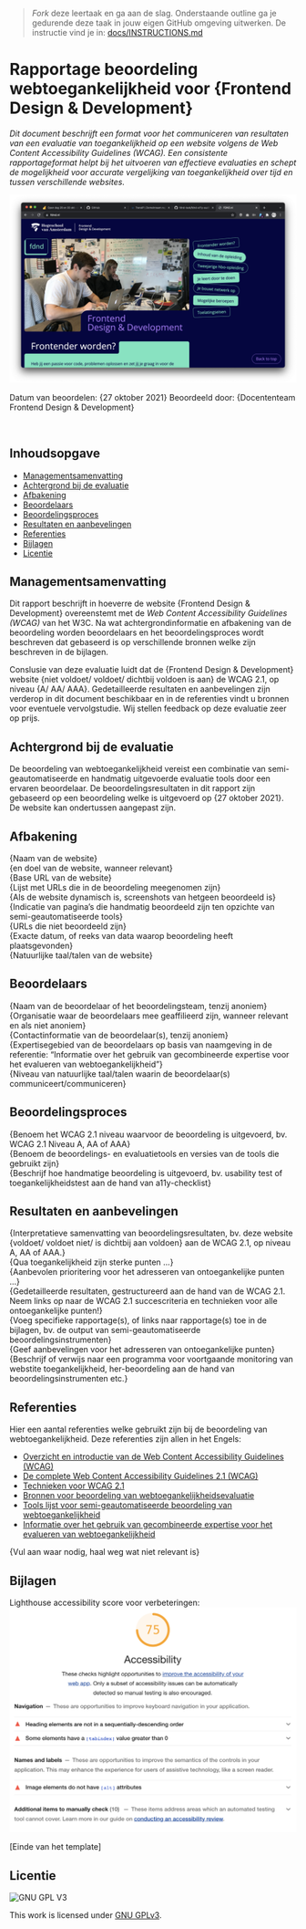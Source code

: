 > _Fork_ deze leertaak en ga aan de slag. Onderstaande outline ga je gedurende deze taak in jouw eigen GitHub omgeving uitwerken. De instructie vind je in: [docs/INSTRUCTIONS.md](docs/INSTRUCTIONS.md)

# Rapportage beoordeling webtoegankelijkheid voor {Frontend Design & Development}
*Dit document beschrijft een format voor het communiceren van resultaten van een evaluatie van toegankelijkheid op een website volgens de Web Content Accessibility Guidelines (WCAG). Een consistente rapportageformat helpt bij het uitvoeren van effectieve evaluaties en schept de mogelijkheid voor accurate vergelijking van toegankelijkheid over tijd en tussen verschillende websites.*

![Screenshot van fdnd.nl](./assets/fdnddotnl.png)

Datum van beoordelen: {27 oktober 2021}
Beoordeeld door: {Docententeam Frontend Design & Development}

<div style="page-break-after: always; visibility: hidden"> 
\pagebreak 
</div>

## Inhoudsopgave

  * [Managementsamenvatting](#managementsamenvatting)
  * [Achtergrond bij de evaluatie](#achtergrond-bij-de-evaluatie)
  * [Afbakening](#afbakening)
  * [Beoordelaars](#beoordelaars)
  * [Beoordelingsproces](#beoordelingsproces)
  * [Resultaten en aanbevelingen](#resultaten-en-aanbevelingen)
  * [Referenties](#referenties)
  * [Bijlagen](#bijlagen)
  * [Licentie](#licentie)

## Managementsamenvatting

Dit rapport beschrijft in hoeverre de website {Frontend Design & Development} overeenstemt met de *Web Content Accessibility Guidelines (WCAG)* van het W3C. Na wat achtergrondinformatie en afbakening van de beoordeling worden beoordelaars en het beoordelingsproces wordt beschreven dat gebaseerd is op verschillende bronnen welke zijn beschreven in de bijlagen.

Conslusie van deze evaluatie luidt dat de {Frontend Design & Development} website {niet voldoet/ voldoet/ dichtbij voldoen is aan} de WCAG 2.1, op niveau {A/ AA/ AAA}. Gedetailleerde resultaten en aanbevelingen zijn verderop in dit document beschikbaar en in de referenties vindt u bronnen voor eventuele vervolgstudie. Wij stellen feedback op deze evaluatie zeer op prijs.

## Achtergrond bij de evaluatie

De beoordeling van webtoegankelijkheid vereist een combinatie van semi-geautomatiseerde en handmatig uitgevoerde evaluatie tools door een ervaren beoordelaar. De beoordelingsresultaten in dit rapport zijn gebaseerd op een beoordeling welke is uitgevoerd op {27 oktober 2021}. De website kan ondertussen aangepast zijn.

## Afbakening

{Naam van de website}\
{en doel van de website, wanneer relevant}\
{Base URL van de website}\
{Lijst met URLs die in de beoordeling meegenomen zijn}\
{Als de website dynamisch is, screenshots van hetgeen beoordeeld is}\
{Indicatie van pagina’s die handmatig beoordeeld zijn ten opzichte van semi-geautomatiseerde tools}\
{URLs die niet beoordeeld zijn}\
{Exacte datum, of reeks van data waarop beoordeling heeft plaatsgevonden}\
{Natuurlijke taal/talen van de website}

## Beoordelaars

{Naam van de beoordelaar of het beoordelingsteam, tenzij anoniem}\
{Organisatie waar de beoordelaars mee geaffilieerd zijn, wanneer relevant en als niet anoniem}\
{Contactinformatie van de beoordelaar(s), tenzij anoniem}\
{Expertisegebied van de beoordelaars op basis van naamgeving in de referentie: “Informatie over het gebruik van gecombineerde expertise voor het evalueren van webtoegankelijkheid”}\
{Niveau van natuurlijke taal/talen waarin de beoordelaar(s) communiceert/communiceren}

## Beoordelingsproces

{Benoem het WCAG 2.1 niveau waarvoor de beoordeling is uitgevoerd, bv. WCAG 2.1 Niveau A, AA of AAA}\
{Benoem de beoordelings- en evaluatietools en versies van de tools die gebruikt zijn}\
{Beschrijf hoe handmatige beoordeling is uitgevoerd, bv. usability test of toegankelijkheidstest aan de hand van a11y-checklist}

## Resultaten en aanbevelingen

{Interpretatieve samenvatting van beoordelingsresultaten, bv. deze website {voldoet/ voldoet niet/ is dichtbij aan voldoen} aan de WCAG 2.1, op niveau A, AA of AAA.}\
{Qua toegankelijkheid zijn sterke punten ...}\
{Aanbevolen prioritering voor het adresseren van ontoegankelijke punten ...}\
{Gedetailleerde resultaten, gestructureerd aan de hand van de WCAG 2.1. Neem links op naar de WCAG 2.1 succescriteria en technieken voor alle ontoegankelijke punten!}\
{Voeg specifieke rapportage(s), of links naar rapportage(s) toe in de bijlagen, bv. de output van semi-geautomatiseerde beoordelingsinstrumenten}\
{Geef aanbevelingen voor het adresseren van ontoegankelijke punten}
{Beschrijf of verwijs naar een programma voor voortgaande monitoring van webstite toegankelijkheid, her-beoordeling aan de hand van beoordelingsinstrumenten etc.}

## Referenties

Hier een aantal referenties welke gebruikt zijn bij de beoordeling van webtoegankelijkheid. Deze referenties zijn allen in het Engels:

- [Overzicht en introductie van de Web Content Accessibility Guidelines (WCAG)](https://www.w3.org/WAI/intro/wcag)
- [De complete Web Content Accessibility Guidelines 2.1 (WCAG)](https://www.w3.org/TR/WCAG21/)
- [Technieken voor WCAG 2.1](https://www.w3.org/WAI/WCAG21/Techniques/)
- [Bronnen voor beoordeling van webtoegankelijkheidsevaluatie ](http://www.w3.org/WAI/eval/)
- [Tools lijst voor semi-geautomatiseerde beoordeling van webtoegankelijkheid](https://www.w3.org/WAI/ER/tools/)
- [Informatie over het gebruik van gecombineerde expertise voor het evalueren van webtoegankelijkheid](https://www.w3.org/WAI/eval/reviewteams)

{Vul aan waar nodig, haal weg wat niet relevant is}

## Bijlagen
Lighthouse accessibility score voor verbeteringen:
![Lighthouse accessibility score before improvements](./assets/a11y-before.png)

[Einde van het template]

## Licentie

![GNU GPL V3](https://www.gnu.org/graphics/gplv3-127x51.png)

This work is licensed under [GNU GPLv3](./LICENSE).
